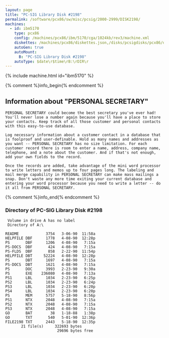 ```yaml
---
layout: page
title: "PC-SIG Library Disk #2198"
permalink: /software/pcx86/sw/misc/pcsig/2000-2999/DISK2198/
machines:
  - id: ibm5170
    type: pcx86
    config: /machines/pcx86/ibm/5170/cga/1024kb/rev3/machine.xml
    diskettes: /machines/pcx86/diskettes.json,/disks/pcsigdisks/pcx86/diskettes.json
    autoGen: true
    autoMount:
      B: "PC-SIG Library Disk #2198"
    autoType: $date\r$time\rB:\rDIR\r
---
```


{% include machine.html id="ibm5170" %}

{% comment %}info_begin{% endcomment %}

## Information about "PERSONAL SECRETARY"

    PERSONAL SECRETARY could become the best secretary you've ever had!
    You'll never lose a number again because you'll have a place to store
    your contacts. Keep track of all those customer and personal contacts
    with this easy-to-use database.
    
    Log necessary information about a customer contact in a database that
    is foolproof and user-definable. Hold as many names and addresses as
    you want -- PERSONAL SECRETARY has no size limitation. For each
    customer record there is room to enter a name, address, company name,
    telephone, and a note about the customer. And if that's not enough,
    add your own fields to the record.
    
    Once the records are added, take advantage of the mini word processor
    to write letters and memos up to four pages long. The labeling and
    mail merge capability in PERSONAL SECRETARY can make mass mailings a
    snap. Don't waste any more time exiting your current database and
    entering your word processor because you need to write a letter -- do
    it all from PERSONAL SECRETARY.
{% comment %}info_end{% endcomment %}


### Directory of PC-SIG Library Disk #2198

     Volume in drive A has no label
     Directory of A:\

    README            3754   3-06-90  11:58a
    HELPFILE DBF      1778   4-08-90  12:28p
    PS       DBF      1206   4-08-90   7:15a
    PS-DOCS  DBF       424   4-08-90   7:15a
    PS-FLDS  DBF       858   2-22-90  11:54p
    HELPFILE DBT     52224   4-08-90  12:28p
    PS       DBT      1697   4-08-90   7:15a
    PS-DOCS  DBT      1621   4-08-90   7:15a
    PS       DOC      3993   2-23-90   9:30a
    PS       EXE    236080   4-08-90   7:13a
    PS1      LBL      1034   2-23-90   6:25p
    PS2      LBL      1034   2-23-90   6:24p
    PS3      LBL      1034   2-23-90   6:20p
    PS4      LBL      1034   2-23-90   6:20p
    PS       MEM      5757   5-18-90   8:56p
    PS1      NTX      2048   4-08-90   7:15a
    PS2      NTX      2048   4-08-90   7:15a
    PS3      NTX      2048   4-08-90   7:15a
    GO       BAT        38   1-18-88   1:38p
    GO       TXT       540   5-01-90  12:36p
    FILE2198 TXT      2443   5-18-90  12:35p
           21 file(s)     322693 bytes
                           29696 bytes free
